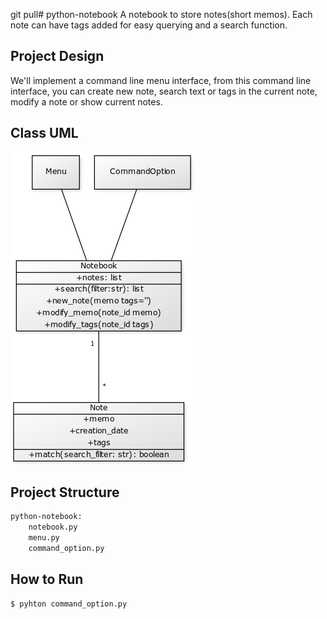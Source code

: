 git pull# python-notebook
A notebook to store notes(short memos). Each note can have tags added for easy querying and a search function. 

## Project Design
We'll implement a command line menu interface, from this command line interface, you can create new note, search text or tags in the current note, modify a note or show current notes.

## Class UML
![UML Diagram](./uml/uml.png)

## Project Structure
```bash
python-notebook:
    notebook.py
    menu.py
    command_option.py
```

## How to Run
```bash
$ pyhton command_option.py
```
